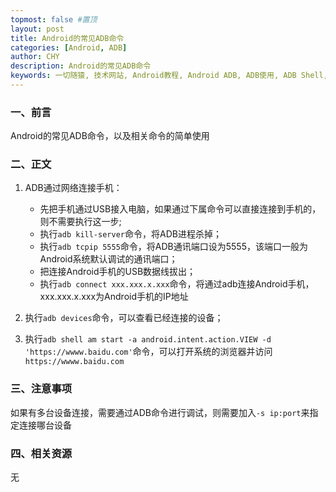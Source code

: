 ```yaml
---
topmost: false #置顶
layout: post
title: Android的常见ADB命令
categories: [Android, ADB]
author: CHY
description: Android的常见ADB命令
keywords: 一切随猿, 技术网站, Android教程, Android ADB, ADB使用, ADB Shell, Android 网络调试
---
```


### 一、前言
Android的常见ADB命令，以及相关命令的简单使用

### 二、正文

1. ADB通过网络连接手机：
   * 先把手机通过USB接入电脑，如果通过下属命令可以直接连接到手机的，则不需要执行这一步;
   * 执行```adb kill-server```命令，将ADB进程杀掉；
   * 执行```adb tcpip 5555```命令，将ADB通讯端口设为5555，该端口一般为Android系统默认调试的通讯端口；
   * 把连接Android手机的USB数据线拔出；
   * 执行```adb connect xxx.xxx.x.xxx```命令，将通过adb连接Android手机，xxx.xxx.x.xxx为Android手机的IP地址

1. 执行```adb devices```命令，可以查看已经连接的设备；

1. 执行```adb shell am start -a android.intent.action.VIEW -d 'https://wwww.baidu.com'```命令，可以打开系统的浏览器并访问```https://wwww.baidu.com```

### 三、注意事项
如果有多台设备连接，需要通过ADB命令进行调试，则需要加入```-s ip:port```来指定连接哪台设备

### 四、相关资源
无
